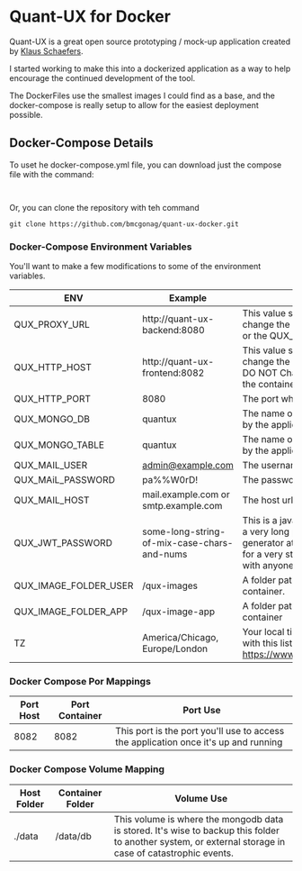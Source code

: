 # Quant-UX for Docker

Quant-UX is a great open source prototyping / mock-up application created by [Klaus Schaefers](https://github.com/KlausSchaefers).

I started working to make this into a dockerized application as a way to help encourage the continued development of the tool. 

The DockerFiles use the smallest images I could find as a base, and the docker-compose is really setup to allow for the easiest deployment possible. 

## Docker-Compose Details
To uset he docker-compose.yml file, you can download just the compose file with the command:

` `

Or, you can clone the repository with teh command 

`git clone https://github.com/bmcgonag/quant-ux-docker.git`

### Docker-Compose Environment Variables
You'll want to make a few modifications to some of the environment variables.

| ENV   | Example  | About  |
|---|---|---|
| QUX_PROXY_URL  | http://quant-ux-backend:8080  | This value should not be changed unless you change the container name for the back end, or the QUX_HTTP_PORT environment variable.  |
| QUX_HTTP_HOST  | http://quant-ux-frontend:8082  | This value should not be changed unless you change the container name for the front end. DO NOT Change the port number as it is where the container port is set.   |
| QUX_HTTP_PORT  | 8080  | The port where the backend service runs  |
| QUX_MONGO_DB  | quantux  | The name of the mongo database to be used by the application  |
| QUX_MONGO_TABLE  | quantux  | The name of the mongo table prefix to be used by the application  |
| QUX_MAIL_USER  | admin@example.com  | The username for your smtp server  |
| QUX_MAiL_PASSWORD  | pa%%W0rD!  | The password for your smtp server user  |
| QUX_MAIL_HOST  | mail.example.com or smtp.example.com  | The host url of your smtp server  |
| QUX_JWT_PASSWORD | some-long-string-of-mix-case-chars-and-nums  | This is a java web token secret, and should be a very long password. You can use the generator at https://jwt.io/ and select RS256 for a very strong token. Never share this token with anyone.  |
| QUX_IMAGE_FOLDER_USER  | /qux-images  | A folder path for image storage in the container.  |
| QUX_IMAGE_FOLDER_APP  | /qux-image-app  | A folder path for image app storage in the container |
| TZ  | America/Chicago, Europe/London  | Your local timezone value. You can find your's with this list https://www.php.net/manual/en/timezones.php  |

### Docker Compose Por Mappings

| Port Host   | Port Container  |  Port Use  |
|---|---|---|
| 8082  | 8082  | This port is the port you'll use to access the application once it's up and running |

### Docker Compose Volume Mapping

| Host Folder   | Container Folder  | Volume Use  |
|---|---|---|
| ./data  | /data/db  | This volume is where the mongodb data is stored. It's wise to backup this folder to another system, or external storage in case of catastrophic events. |

